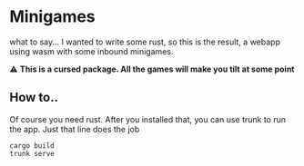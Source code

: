 # Minigames

what to say... I wanted to write some rust, so this is the result, a webapp using wasm with some inbound minigames.

:warning: **This is a cursed package. All the games will make you tilt at some point**


## How to..

Of course you need rust. After you installed that, you can use trunk to run the app. Just that line does the job

```shell
cargo build
trunk serve
```
